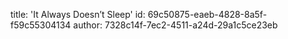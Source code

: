 title: 'It Always Doesn’t Sleep'
id: 69c50875-eaeb-4828-8a5f-f59c55304134
author: 7328c14f-7ec2-4511-a24d-29a1c5ce23eb
